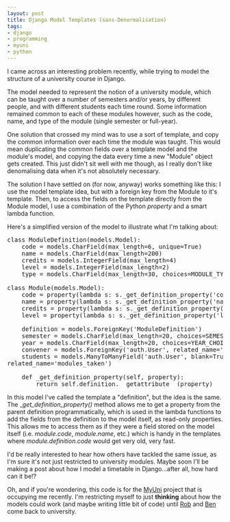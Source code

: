 ```yaml
--- 
layout: post
title: Django Model Templates (sans-Denormalisation)
tags: 
- django
- programming
- myuni
- python
---
```


I came across an interesting problem recently, while trying to model the
structure of a university course in Django.

The model needed to represent the notion of a university module, which can be
taught over a number of semesters and/or years, by different people, and with
different students each time round. Some information remained common to each of
these modules however, such as the code, name, and type of the module (single
semester or full-year).

<!--more-->

One solution that crossed my mind was to use a sort of template, and copy the
common information over each time the module was taught. This would mean
duplicating the common fields over a template model and the module's model, and
copying the data every time a new "Module" object gets created. This just didn't
sit well with me though, as I really don't like denomalising data when it's not
absolutely necessary.

The solution I have settled on (for now, anyway) works something like this: I
use the model template idea, but with a foreign key from the Module to it's
template. Then, to access the fields on the template directly from the Module
model, I use a combination of the Python _property_ and a smart lambda function.

Here's a simplified version of the model to illustrate what I'm talking about:
<pre lang="python">class ModuleDefinition(models.Model):
    code = models.CharField(max_length=6, unique=True)
    name = models.CharField(max_length=200)
    credits = models.IntegerField(max_length=4)
    level = models.IntegerField(max_length=2)
    type = models.CharField(max_length=30, choices=MODULE_TYPE_CHOICES)

class Module(models.Model):
    code = property(lambda s: s._get_definition_property('code'))
    name = property(lambda s: s._get_definition_property('name'))
    credits = property(lambda s: s._get_definition_property('credits'))
    level = property(lambda s: s._get_definition_property('level'))

    definition = models.ForeignKey('ModuleDefinition')
    semester = models.CharField(max_length=20, choices=SEMESTER_CHOICES)
    year = models.CharField(max_length=20, choices=YEAR_CHOICES)
    convener = models.ForeignKey('auth.User', related_name='modules_convened')
    students = models.ManyToManyField('auth.User', blank=True,
related_name='modules_taken')

    def _get_definition_property(self, property):
        return self.definition.__getattribute__(property)</pre>
In this model I've called the template a "definition", but the idea is the same.
The __get_definition_property()_ method allows me to get a property from the
parent definition programmatically, which is used in the lambda functions to add
the fields from the definition to the model itself, as read-only properties.
This allows me to access them as if they were a field stored on the model itself
(i.e. _module.code_, _module.name_, etc.) which is handy in the templates where
_module.definition.code_ would get very old, very fast.

I'd be really interested to hear how others have tackled the same issue, as I'm
sure it's not just restricted to university modules. Maybe soon I'll be making a
post about how I model a timetable in Django...after all, how hard can it be!?

Oh, and if you're wondering, this code is for the
[MyUni](http://bitbucket.org/robgolding63/myuni/ "MyUni") project that is
occupying me recently. I'm restricting myself to just **thinking** about how the
models could work (and maybe writing little bit of code) until
[Rob](http://robertskmiles.com "Robert S. K. Miles") and
[Ben](http://benjenkinson.com "Ben Jenkinson") come back to university.
